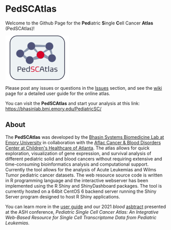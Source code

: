 # PedSCAtlas
Welcome to the Github Page for the **Ped**iatric **S**ingle **C**ell Cancer **Atlas** (PedSCAtlas)!

<img src="https://github.com/bhasin-lab/PedSCAtlas/blob/a57553f1627754653f8447d93788ba4e7a2c3132/PedSCAtlas_logo.png" width="200">

Please post any issues or questions in the [Issues](https://github.com/bhasin-lab/PedSCAtlas/issues) section, and see the [wiki](https://github.com/bhasin-lab/PedSCAtlas/wiki) page for a detailed user guide for the online atlas.

You can visit the **PedSCAtlas** and start your analysis at this link: https://bhasinlab.bmi.emory.edu/PediatricSC/

## About

The **PedSCAtlas** was developed by the [Bhasin Systems Biomedicine Lab at Emory University](http://www.bhasinlab.org/) in collaboration with the [Aflac Cancer & Blood Disorders Center at Children's Healthcare of Atlanta](https://www.choa.org/medical-services/cancer-and-blood-disorders). The atlas allows for quick exploration, visualization of gene expression, and survival analysis of different pediatric solid and blood cancers without requiring extensive and time-consuming bioinformatics analysis and computational support. Currently the tool allows for the analysis of Acute Leukemias and Wilms Tumor pediatric cancer datasets. The web resource source code is written in R programming language and the interactive webserver has been implemented using the R Shiny and ShinyDashboard packages. The tool is currently hosted on a 64bit CentOS 6 backend server running the Shiny Server program designed to host R Shiny applications.

You can learn more in the [user guide](https://github.com/bhasin-lab/PedSCAtlas/wiki) and our 2021 *blood* [asbtract](https://ashpublications.org/blood/article/138/Supplement%201/3488/479636/Pediatric-Single-Cell-Cancer-Atlas-An-Integrative) presented at the ASH conference, *Pediatric Single Cell Cancer Atlas: An Integrative Web-Based Resource for Single Cell Transcriptome Data from Pediatric Leukemias*.


